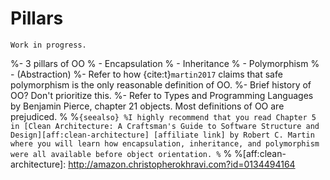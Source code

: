# Pillars

```{warning}
Work in progress.
```

%- 3 pillars of OO
%  - Encapsulation
%  - Inheritance
%  - Polymorphism
%  - (Abstraction)
%- Refer to how {cite:t}`martin2017` claims that safe polymorphism is the only reasonable definition of OO.
%- Brief history of OO? Don't prioritize this.
%- Refer to Types and Programming Languages by Benjamin Pierce, chapter 21 objects. Most definitions of OO are prejudiced.
%
%```{seealso}
%I highly recommend that you read Chapter 5 in [Clean Architecture: A Craftsman's Guide to Software Structure and Design][aff:clean-architecture] [affiliate link] by Robert C. Martin where you will learn how encapsulation, inheritance, and polymorphism were all available before object orientation.
%```
%
%[aff:clean-architecture]: http://amazon.christopherokhravi.com?id=0134494164
